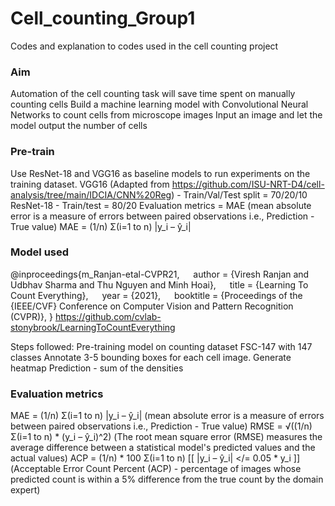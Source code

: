 # Cell_counting_Group1
Codes and explanation to codes used in the cell counting project

### Aim
Automation of the cell counting task will save time spent on manually counting cells
Build a machine learning model with Convolutional Neural Networks to count cells from microscope images
Input an image and let the model output the number of cells

### Pre-train
Use ResNet-18 and VGG16 as baseline models to run experiments on the training dataset.
VGG16 (Adapted from https://github.com/ISU-NRT-D4/cell-analysis/tree/main/IDCIA/CNN%20Reg) - Train/Val/Test split = 70/20/10
ResNet-18 - Train/test = 80/20
Evaluation metrics = MAE (mean absolute error is a measure of errors between paired observations i.e., Prediction - True value) MAE = (1/n) Σ(i=1 to n) |y_i – ŷ_i|

### Model used
@inproceedings{m_Ranjan-etal-CVPR21,
  author = {Viresh Ranjan and Udbhav Sharma and Thu Nguyen and Minh Hoai},
  title = {Learning To Count Everything},
  year = {2021},
  booktitle = {Proceedings of the {IEEE/CVF} Conference on Computer Vision and Pattern Recognition (CVPR)},
}
https://github.com/cvlab-stonybrook/LearningToCountEverything

Steps followed:
Pre-training model on counting dataset FSC-147 with 147 classes 
Annotate 3-5 bounding boxes for each cell image. 
Generate heatmap
Prediction - sum of the densities

### Evaluation metrics
MAE = (1/n) Σ(i=1 to n) |y_i – ŷ_i| (mean absolute error is a measure of errors between paired observations i.e., Prediction - True value)
RMSE = √((1/n) Σ(i=1 to n) * (y_i – ŷ_i)^2) (The root mean square error (RMSE) measures the average difference between a statistical model's predicted values and the actual values)
ACP = (1/n) * 100 Σ(i=1 to n) [[ |y_i – ŷ_i| </= 0.05 * y_i ]] (Acceptable Error Count Percent (ACP) - percentage of images whose predicted count is within a 5% difference from the true count by the domain expert)
